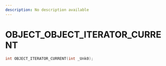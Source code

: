 ```yaml
---
description: No description available 
---
```


# OBJECT\_OBJECT_ITERATOR_CURRENT

```cpp
int OBJECT_ITERATOR_CURRENT(int _Unk0);
```